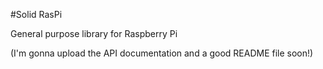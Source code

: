 #Solid RasPi

General purpose library for Raspberry Pi

(I'm gonna upload the API documentation and a good README file soon!)
